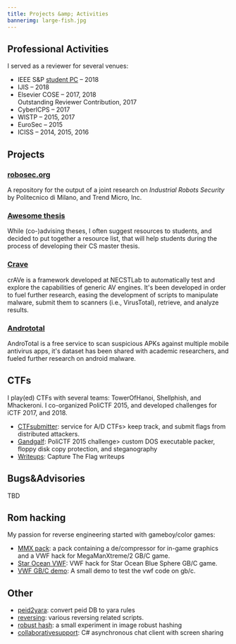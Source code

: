 ```yaml
---
title: Projects &amp; Activities
bannerimg: large-fish.jpg
---
```


## Professional Activities
I served as a reviewer for several venues:

  + IEEE S&amp;P [student PC](https://www.ieee-security.org/TC/SP2018/studentpc.html) – 2018
  + IJIS – 2018
  + Elsevier COSE – 2017, 2018 <div class="tooltip"><a class="fas fa-star" href="/s/pdfs/coseoutstanding.pdf"></a><span class="tooltiptext">Outstanding Reviewer Contribution, 2017</span></div>
  + CyberICPS – 2017
  + WISTP – 2015, 2017
  + EuroSec – 2015
  + ICISS – 2014, 2015, 2016


## Projects

### [robosec.org](https://robosec.org)
A repository for the output of a joint research on *Industrial Robots Security* by Politecnico di Milano, and Trend Micro, Inc.

### [Awesome thesis](https://github.com/ocean1/awesome-thesis)
While (co-)advising theses, I often suggest resources to students, and decided to put together a resource list, that will help students during the process of developing their CS master thesis.

### [Crave](https://github.com/necst/crave)
crAVe is a framework developed at NECSTLab to automatically test and explore the capabilities of generic AV engines. It's been developed in order to fuel further research, easing the development of scripts to manipulate malware, submit them to scanners (i.e., VirusTotal), retrieve, and analyze results.


### [Andrototal](https://andrototal.org/)
AndroTotal is a free service to scan suspicious APKs against multiple mobile antivirus apps, it's dataset has been shared with academic researchers, and fueled further research on android malware.

## CTFs
I play(ed) CTFs with several teams: TowerOfHanoi, Shellphish, and Mhackeroni.
I co-organized PoliCTF 2015, and developed challenges for iCTF 2017, and 2018.

  + [CTFsubmitter](https://github.com/TowerofHanoi/CTFsubmitter): service for A/D CTFs> keep track, and submit flags from distributed attackers.
  + [Gandgalf](https://github.com/ocean1/gandgalf): PoliCTF 2015 challenge> custom DOS executable packer, floppy disk copy protection, and steganography
  + [Writeups](https://github.com/ocean1/writeups): Capture The Flag writeups

## Bugs&amp;Advisories
TBD

## Rom hacking
My passion for reverse engineering started with gameboy/color games:

  + [MMX pack](https://github.com/ocean1/mmx_hackpack): a pack containing a de/compressor for in-game graphics and a VWF hack for MegaManXtreme/2 GB/C game.
  + [Star Ocean VWF](https://github.com/ocean1/sobs_vwf): VWF hack for Star Ocean Blue Sphere GB/C game.
  + [VWF GB/C demo](https://github.com/ocean1/vwf_gb_demo): A small demo to test the vwf code on gb/c.

## Other
  + [peid2yara](https://github.com/ocean1/peid2yara): convert peid DB to yara rules
  + [reversing](https://github.com/ocean1/reversing_stuff): various reversing related scripts.
  + [robust hash](https://github.com/ocean1/robusthash): a small experiment in image robust hashing
  + [collaborativesupport](https://github.com/ocean1/CollaborativeSupport): C# asynchronous chat client with screen sharing
